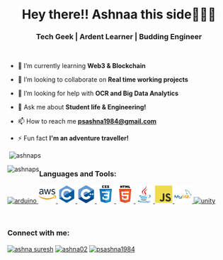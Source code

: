 <h1 align="center">Hey there!! Ashnaa this side🙋🏻‍♀️</h1>
<h3 align="center">Tech Geek | Ardent Learner | Budding Engineer</h3>

<br>

- 🌱 I’m currently learning **Web3 & Blockchain**

- 👯 I’m looking to collaborate on **Real time working projects**

- 🤝 I’m looking for help with **OCR and Big Data Analytics**

- 💬 Ask me about **Student life & Engineering!**

- 📫 How to reach me **psashna1984@gmail.com**

- ⚡ Fun fact **I'm an adventure traveller!**


<p>&nbsp;<img align="center" src="https://github-readme-stats.vercel.app/api?username=ashnaps&show_icons=true&locale=en" alt="ashnaps" /></p>

<p><img align="left" src="https://github-readme-stats.vercel.app/api/top-langs?username=ashnaps&show_icons=true&locale=en&layout=compact" alt="ashnaps" /></p>



<h3 align="left">Languages and Tools:</h3>
<p align="left"> <a href="https://www.arduino.cc/" target="_blank" rel="noreferrer"> <img src="https://cdn.worldvectorlogo.com/logos/arduino-1.svg" alt="arduino" width="40" height="40"/> </a> <a href="https://aws.amazon.com" target="_blank" rel="noreferrer"> <img src="https://raw.githubusercontent.com/devicons/devicon/master/icons/amazonwebservices/amazonwebservices-original-wordmark.svg" alt="aws" width="40" height="40"/> </a> <a href="https://www.cprogramming.com/" target="_blank" rel="noreferrer"> <img src="https://raw.githubusercontent.com/devicons/devicon/master/icons/c/c-original.svg" alt="c" width="40" height="40"/> </a> <a href="https://www.w3schools.com/cpp/" target="_blank" rel="noreferrer"> <img src="https://raw.githubusercontent.com/devicons/devicon/master/icons/cplusplus/cplusplus-original.svg" alt="cplusplus" width="40" height="40"/> </a> <a href="https://www.w3schools.com/css/" target="_blank" rel="noreferrer"> <img src="https://raw.githubusercontent.com/devicons/devicon/master/icons/css3/css3-original-wordmark.svg" alt="css3" width="40" height="40"/> </a> <a href="https://www.w3.org/html/" target="_blank" rel="noreferrer"> <img src="https://raw.githubusercontent.com/devicons/devicon/master/icons/html5/html5-original-wordmark.svg" alt="html5" width="40" height="40"/> </a> <a href="https://www.java.com" target="_blank" rel="noreferrer"> <img src="https://raw.githubusercontent.com/devicons/devicon/master/icons/java/java-original.svg" alt="java" width="40" height="40"/> </a> <a href="https://developer.mozilla.org/en-US/docs/Web/JavaScript" target="_blank" rel="noreferrer"> <img src="https://raw.githubusercontent.com/devicons/devicon/master/icons/javascript/javascript-original.svg" alt="javascript" width="40" height="40"/> </a> <a href="https://www.mysql.com/" target="_blank" rel="noreferrer"> <img src="https://raw.githubusercontent.com/devicons/devicon/master/icons/mysql/mysql-original-wordmark.svg" alt="mysql" width="40" height="40"/> </a> <a href="https://unity.com/" target="_blank" rel="noreferrer"> <img src="https://www.vectorlogo.zone/logos/unity3d/unity3d-icon.svg" alt="unity" width="40" height="40"/> </a> </p>
<br>
<h3 align="left">Connect with me:</h3>
<p align="left">
<a href="https://linkedin.com/in/ashna suresh" target="blank"><img align="center" src="https://raw.githubusercontent.com/rahuldkjain/github-profile-readme-generator/master/src/images/icons/Social/linked-in-alt.svg" alt="ashna suresh" height="30" width="40" /></a>
<a href="https://www.codechef.com/users/ashna02" target="blank"><img align="center" src="https://cdn.jsdelivr.net/npm/simple-icons@3.1.0/icons/codechef.svg" alt="ashna02" height="30" width="40" /></a>
<a href="https://www.hackerrank.com/psashna1984" target="blank"><img align="center" src="https://raw.githubusercontent.com/rahuldkjain/github-profile-readme-generator/master/src/images/icons/Social/hackerrank.svg" alt="psashna1984" height="30" width="40" /></a>
</p>

